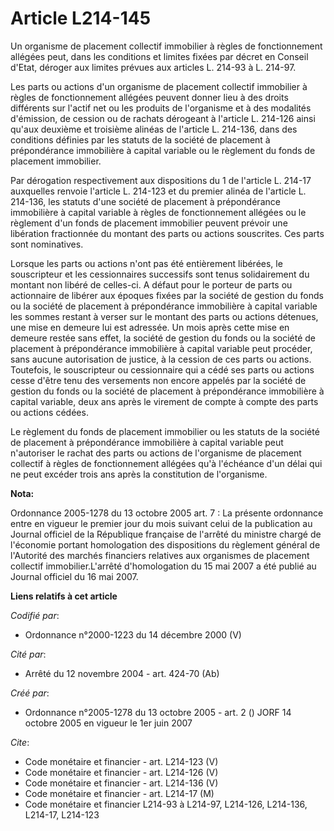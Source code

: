 # Article L214-145

Un organisme de placement collectif immobilier à règles de fonctionnement allégées peut, dans les conditions et limites
fixées par décret en Conseil d'Etat, déroger aux limites prévues aux articles L. 214-93 à L. 214-97.

Les parts ou actions d'un organisme de placement collectif immobilier à règles de fonctionnement allégées peuvent donner lieu
à des droits différents sur l'actif net ou les produits de l'organisme et à des modalités d'émission, de cession ou de
rachats dérogeant à l'article L. 214-126 ainsi qu'aux deuxième et troisième alinéas de l'article L. 214-136, dans des
conditions définies par les statuts de la société de placement à prépondérance immobilière à capital variable ou le règlement
du fonds de placement immobilier.

Par dérogation respectivement aux dispositions du 1 de l'article L. 214-17 auxquelles renvoie l'article L. 214-123 et du
premier alinéa de l'article L. 214-136, les statuts d'une société de placement à prépondérance immobilière à capital variable
à règles de fonctionnement allégées ou le règlement d'un fonds de placement immobilier peuvent prévoir une libération
fractionnée du montant des parts ou actions souscrites. Ces parts sont nominatives.

Lorsque les parts ou actions n'ont pas été entièrement libérées, le souscripteur et les cessionnaires successifs sont tenus
solidairement du montant non libéré de celles-ci. A défaut pour le porteur de parts ou actionnaire de libérer aux époques
fixées par la société de gestion du fonds ou la société de placement à prépondérance immobilière à capital variable les
sommes restant à verser sur le montant des parts ou actions détenues, une mise en demeure lui est adressée. Un mois après
cette mise en demeure restée sans effet, la société de gestion du fonds ou la société de placement à prépondérance
immobilière à capital variable peut procéder, sans aucune autorisation de justice, à la cession de ces parts ou actions.
Toutefois, le souscripteur ou cessionnaire qui a cédé ses parts ou actions cesse d'être tenu des versements non encore
appelés par la société de gestion du fonds ou la société de placement à prépondérance immobilière à capital variable, deux
ans après le virement de compte à compte des parts ou actions cédées.

Le règlement du fonds de placement immobilier ou les statuts de la société de placement à prépondérance immobilière à capital
variable peut n'autoriser le rachat des parts ou actions de l'organisme de placement collectif à règles de fonctionnement
allégées qu'à l'échéance d'un délai qui ne peut excéder trois ans après la constitution de l'organisme.

**Nota:**

Ordonnance 2005-1278 du 13 octobre 2005 art. 7 : La présente ordonnance entre en vigueur le premier jour du mois suivant
celui de la publication au Journal officiel de la République française de l'arrêté du ministre chargé de l'économie portant
homologation des dispositions du règlement général de l'Autorité des marchés financiers relatives aux organismes de placement
collectif immobilier.L'arrêté d'homologation du 15 mai 2007 a été publié au Journal officiel du 16 mai 2007.

**Liens relatifs à cet article**

_Codifié par_:

  - Ordonnance n°2000-1223 du 14 décembre 2000 (V)

_Cité par_:

  - Arrêté du 12 novembre 2004 - art. 424-70 (Ab)

_Créé par_:

  - Ordonnance n°2005-1278 du 13 octobre 2005 - art. 2 () JORF 14 octobre 2005 en vigueur le 1er juin 2007

_Cite_:

  - Code monétaire et financier - art. L214-123 (V)
  - Code monétaire et financier - art. L214-126 (V)
  - Code monétaire et financier - art. L214-136 (V)
  - Code monétaire et financier - art. L214-17 (M)
  - Code monétaire et financier L214-93 à L214-97, L214-126, L214-136, L214-17, L214-123
